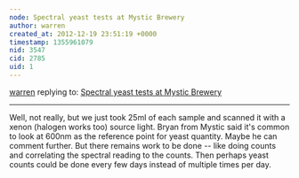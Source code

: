 ```yaml
---
node: Spectral yeast tests at Mystic Brewery
author: warren
created_at: 2012-12-19 23:51:19 +0000
timestamp: 1355961079
nid: 3547
cid: 2785
uid: 1
---
```




[warren](../profile/warren) replying to: [Spectral yeast tests at Mystic Brewery](../notes/warren/8-28-2012/spectral-yeast-quantification-tests-mystic-brewery)

----
Well, not really, but we just took 25ml of each sample and scanned it with a xenon (halogen works too) source light. Bryan from Mystic said it's common to look at 600nm as the reference point for yeast quantity. Maybe he can comment further. But there remains work to be done -- like doing counts and correlating the spectral reading to the counts. Then perhaps yeast counts could be done every few days instead of multiple times per day.